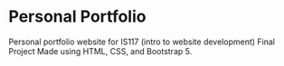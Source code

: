 # Personal Portfolio #
Personal portfolio website for IS117 (intro to website development) Final Project
Made using HTML, CSS, and Bootstrap 5. 
